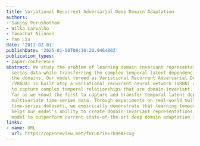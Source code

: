 ```yaml
---
title: Variational Recurrent Adversarial Deep Domain Adaptation
authors:
- Sanjay Purushotham
- Wilka Carvalho
- Tanachat Nilanon
- Yan Liu
date: '2017-02-01'
publishDate: '2025-01-08T08:30:20.946480Z'
publication_types:
- paper-conference
abstract: We study the problem of learning domain invariant representations for time
  series data while transferring the complex temporal latent dependencies between
  the domains. Our model termed as Variational Recurrent Adversarial Deep Domain Adaptation
  (VRADA) is built atop a variational recurrent neural network (VRNN) and trains adversarially
  to capture complex temporal relationships that are domain-invariant. This is (as
  far as we know) the first to capture and transfer temporal latent dependencies in
  multivariate time-series data. Through experiments on real-world multivariate healthcare
  time-series datasets, we empirically demonstrate that learning temporal dependencies
  helps our model's ability to create domain-invariant representations, allowing our
  model to outperform current state-of-the-art deep domain adaptation approaches.
links:
- name: URL
  url: https://openreview.net/forum?id=rk9eAFcxg
---
```

